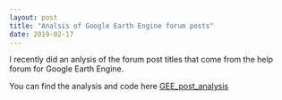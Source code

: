 ```yaml
---
layout: post
title: "Analsis of Google Earth Engine forum posts"
date: 2019-02-17
---
```


I recently did an anlysis of the forum post titles that come from the help forum for Google Earth Engine.

You can find the analysis and code here [GEE_post_analysis](https://ogletrees.github.io/GEE_post_analysis/)
